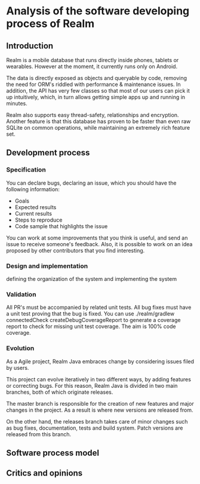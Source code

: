 # Analysis of the software developing process of Realm

## Introduction

Realm is a mobile database that runs directly inside phones, tablets or wearables. However at the moment, it currently runs only on Android.

The data is directly exposed as objects and queryable by code, removing the need for ORM's riddled with performance & maintenance issues. In addition, the API has very few classes so that most of our users can pick it up intuitively, which, in turn allows getting simple apps up and running in minutes.

Realm also supports easy thread-safety, relationships and encryption. Another feature is that this database has proven to be faster than even raw SQLite on common operations, while maintaining an extremely rich feature set.

## Development process

### Specification
You can declare bugs, declaring an issue, which you should have the following information:
- Goals
- Expected results
- Current results
- Steps to reproduce
- Code sample that highlights the issue

You can work at some improvements that you think is useful, and send an issue to receive someone's feedback.
Also, it is possible to work on an idea proposed by other contributors that you find interesting.

### Design and implementation
defining the organization of the
system and implementing the system

### Validation
All PR's must be accompanied by related unit tests. All bug fixes must have a unit test proving that the bug is fixed. You can use ./realm/gradlew connectedCheck createDebugCoverageReport to generate a coverage report to check for missing unit test coverage. The aim is 100% code coverage.

### Evolution
As a Agile project, Realm Java embraces change by considering issues filed by users.

This project can evolve iteratively in two different ways, by adding features or correcting bugs. For this reason, Realm Java is divided in two main branches, both of which originate releases.

The master branch is responsible for the creation of new features and major changes in the project. As a result is where new versions are released from.

On the other hand, the releases branch takes care of minor changes such as bug fixes, documentation, tests and build system. Patch versions are released from this branch.

## Software process model

## Critics and opinions
